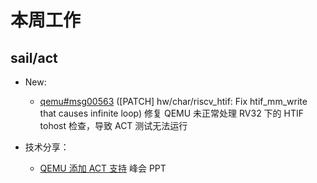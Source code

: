 # 本周工作

## sail/act

- New:
  - [qemu#msg00563](https://lists.nongnu.org/archive/html/qemu-riscv/2024-09/msg00563.html) ([PATCH] hw/char/riscv_htif: Fix htif_mm_write that causes infinite loop) 修复 QEMU 未正常处理 RV32 下的 HTIF tohost 检查，导致 ACT 测试无法运行

- 技术分享：
  - [QEMU 添加 ACT 支持](https://github.com/trdthg/plct/blob/main/outcome/202409/Sail%20%E7%BC%BA%E9%99%B7%E5%88%86%E6%9E%90%E4%B8%8E%E4%BF%AE%E5%A4%8D.pptx) 峰会 PPT
